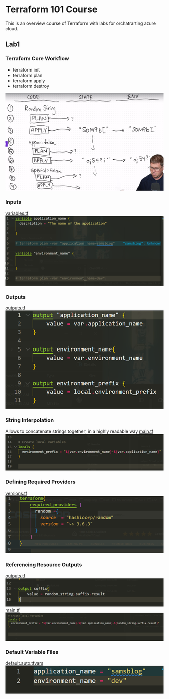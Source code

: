 # Terraform 101 Course

This is an overview course of Terraform with labs for orchatrarting azure cloud.

## Lab1

### Terraform Core Workflow

- terraform init
- terraform plan
- terraform apply
- terraform destroy

![Core concepts written on a whiteboard ](img/core.png)

### Inputs

[variables.tf](/Lab1/Lab1/variables.tf)
![Input variables screen shot](img/inputs.png)

### Outputs

[outputs.tf](/Lab1/Lab1/outputs.tf)
![Output variables screen shot](img/outputs.png)

### String Interpolation

Allows to concatenate strings together, in a highly readable way
[main.tf](/Lab1/Lab1/main.tf)
![String interpolation screen shot](img/interpolation.png)

### Defining Required Providers

[versions.tf](/Lab1/versions.tf)
![Required providers screen shot](img/required_providers.png)

### Referencing Resource Outputs

[outputs.tf](/Lab1/outputs.tf)
![Outputs screen shot](img/rro-outputs.png)
[main.tf](/Lab1/main.tf)
![main file screen shot](img/rro-main.png)

### Default Variable Files

[default.auto.tfvars](/Lab1/default.auto.tfvars)
![defaut vars screen shot](img/auto-tvarfs.png)
